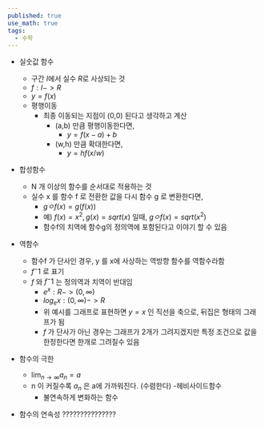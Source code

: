 ```yaml
---
published: true
use_math: true
tags:
  - 수학
---
```

- 실숫값 함수 
  - 구간 $I$에서 실수 $R$로 사상되는 것
  - $f:I->R$
  - $y=f(x)$
  - 평행이동
    - 최종 이동되는 지점이 (0,0) 된다고 생각하고 계산
      - (a,b) 만큼 평행이동한다면,
         - $y=f(x-a)+b$
      - (w,h) 만큼 확대한다면,
         - $y=hf(x/w)$

- 합성함수
  - N 개 이상의 함수를 순서대로 적용하는 것
  - 실수 x 를 함수 f 로 전환한 값을 다시 함수 g 로 변환한다면,
    - $gㅇf(x) = g(f(x))$
    - 예) $f(x)=x^2, g(x)=sqrt(x)$ 일때, $gㅇf(x) = sqrt(x^2)$
    - 함수f의 치역에 함수g의 정의역에 포함된다고 이야기 할 수 있음

- 역함수
  - 함수f 가 단사인 경우, y 를 x에 사상하는 역방향 함수를 역함수라함
  - $f^-1$ 로 표기
  - $f$ 와 $f^-1$ 는 정의역과 치역이 반대임
    - $e^x : R -> (0, ∞)$
    - $log_e x : (0, ∞) -> R$
    - 위 예시를 그래프로 표현하면 $y=x$ 인 직선을 축으로, 뒤집은 형태의 그래프가 됨
    - $f$ 가 단사가 아닌 경우는 그래프가 2개가 그려지겠지만 특정 조건으로 값을 한정한다면 한개로 그려질수 있음

- 함수의 극한
  - $\lim_{n \to \infty}a_n=a$
  - n 이 커질수록 $a_n$ 은 a에 가까워진다. (수렴한다)
  -헤비사이드함수
    - 불연속하게 변화하는 함수

- 함수의 연속성
  ???????????????